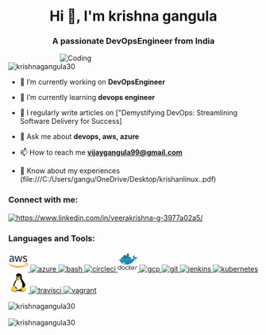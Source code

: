 
<h1 align="center">Hi 👋, I'm krishna gangula</h1>
<h3 align="center">A passionate DevOpsEngineer from India</h3>
<img align="right" alt="Coding" width="400" src="https://miro.medium.com/v2/resize:fit:679/1*pCaz29jmBaD-KHaS4dlKaQ.gif">

<p align="left"> <img src="https://komarev.com/ghpvc/?username=krishnagangula30&label=Profile%20views&color=0e75b6&style=flat" alt="krishnagangula30" /> </p>

- 🔭 I’m currently working on **DevOpsEngineer**

- 🌱 I’m currently learning **devops engineer**

- 📝 I regularly write articles on ["Demystifying DevOps: Streamlining Software Delivery for Success]

- 💬 Ask me about **devops, aws, azure**

- 📫 How to reach me **vijaygangula99@gmail.com**

- 📄 Know about my experiences (file:///C:/Users/gangu/OneDrive/Desktop/krishanlinux..pdf)

<h3 align="left">Connect with me:</h3>
<p align="left">
<a href="https://linkedin.com/in/https://www.linkedin.com/in/veerakrishna-g-3977a02a5/" target="blank"><img align="center" src="https://raw.githubusercontent.com/rahuldkjain/github-profile-readme-generator/master/src/images/icons/Social/linked-in-alt.svg" alt="https://www.linkedin.com/in/veerakrishna-g-3977a02a5/" height="30" width="40" /></a>
</p>

<h3 align="left">Languages and Tools:</h3>
<p align="left"> <a href="https://aws.amazon.com" target="_blank" rel="noreferrer"> <img src="https://raw.githubusercontent.com/devicons/devicon/master/icons/amazonwebservices/amazonwebservices-original-wordmark.svg" alt="aws" width="40" height="40"/> </a> <a href="https://azure.microsoft.com/en-in/" target="_blank" rel="noreferrer"> <img src="https://www.vectorlogo.zone/logos/microsoft_azure/microsoft_azure-icon.svg" alt="azure" width="40" height="40"/> </a> <a href="https://www.gnu.org/software/bash/" target="_blank" rel="noreferrer"> <img src="https://www.vectorlogo.zone/logos/gnu_bash/gnu_bash-icon.svg" alt="bash" width="40" height="40"/> </a> <a href="https://circleci.com" target="_blank" rel="noreferrer"> <img src="https://www.vectorlogo.zone/logos/circleci/circleci-icon.svg" alt="circleci" width="40" height="40"/> </a> <a href="https://www.docker.com/" target="_blank" rel="noreferrer"> <img src="https://raw.githubusercontent.com/devicons/devicon/master/icons/docker/docker-original-wordmark.svg" alt="docker" width="40" height="40"/> </a> <a href="https://cloud.google.com" target="_blank" rel="noreferrer"> <img src="https://www.vectorlogo.zone/logos/google_cloud/google_cloud-icon.svg" alt="gcp" width="40" height="40"/> </a> <a href="https://git-scm.com/" target="_blank" rel="noreferrer"> <img src="https://www.vectorlogo.zone/logos/git-scm/git-scm-icon.svg" alt="git" width="40" height="40"/> </a> <a href="https://www.jenkins.io" target="_blank" rel="noreferrer"> <img src="https://www.vectorlogo.zone/logos/jenkins/jenkins-icon.svg" alt="jenkins" width="40" height="40"/> </a> <a href="https://kubernetes.io" target="_blank" rel="noreferrer"> <img src="https://www.vectorlogo.zone/logos/kubernetes/kubernetes-icon.svg" alt="kubernetes" width="40" height="40"/> </a> <a href="https://www.linux.org/" target="_blank" rel="noreferrer"> <img src="https://raw.githubusercontent.com/devicons/devicon/master/icons/linux/linux-original.svg" alt="linux" width="40" height="40"/> </a> <a href="https://travis-ci.org" target="_blank" rel="noreferrer"> <img src="https://www.vectorlogo.zone/logos/travis-ci/travis-ci-icon.svg" alt="travisci" width="40" height="40"/> </a> <a href="https://www.vagrantup.com/" target="_blank" rel="noreferrer"> <img src="https://www.vectorlogo.zone/logos/vagrantup/vagrantup-icon.svg" alt="vagrant" width="40" height="40"/> </a> </p>

<p><img align="center" src="https://github-readme-stats.vercel.app/api/top-langs?username=krishnagangula30&show_icons=true&locale=en&layout=compact" alt="krishnagangula30" /></p>

<p><img align="center" src="https://github-readme-streak-stats.herokuapp.com/?user=krishnagangula30&" alt="krishnagangula30" /></p>

